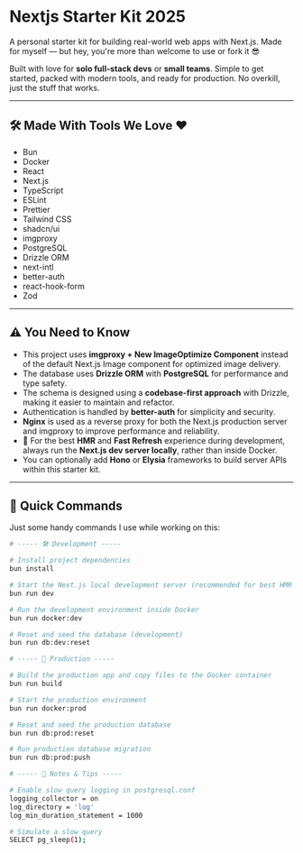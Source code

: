 # Nextjs Starter Kit 2025

A personal starter kit for building real-world web apps with Next.js.
Made for myself — but hey, you're more than welcome to use or fork it 😎

Built with love for **solo full-stack devs** or **small teams**.
Simple to get started, packed with modern tools, and ready for production.
No overkill, just the stuff that works.

---

## 🛠️ Made With Tools We Love ❤️

- Bun
- Docker
- React
- Next.js
- TypeScript
- ESLint
- Prettier
- Tailwind CSS
- shadcn/ui
- imgproxy
- PostgreSQL
- Drizzle ORM
- next-intl
- better-auth
- react-hook-form
- Zod

---

## ⚠️ You Need to Know

- This project uses **imgproxy + New ImageOptimize Component** instead of the default Next.js Image component for optimized image delivery.
- The database uses **Drizzle ORM** with **PostgreSQL** for performance and type safety.
- The schema is designed using a **codebase-first approach** with Drizzle, making it easier to maintain and refactor.
- Authentication is handled by **better-auth** for simplicity and security.
- **Nginx** is used as a reverse proxy for both the Next.js production server and imgproxy to improve performance and reliability.
- 🧪 For the best **HMR** and **Fast Refresh** experience during development, always run the **Next.js dev server locally**, rather than inside Docker.
- You can optionally add **Hono** or **Elysia** frameworks to build server APIs within this starter kit.

---

## 🚀 Quick Commands

Just some handy commands I use while working on this:

```bash
# ----- 🛠️ Development -----

# Install project dependencies
bun install

# Start the Next.js local development server (recommended for best HMR + Fast Refresh)
bun run dev

# Run the development environment inside Docker
bun run docker:dev

# Reset and seed the database (development)
bun run db:dev:reset

# ----- 🚀 Production -----

# Build the production app and copy files to the Docker container
bun run build

# Start the production environment
bun run docker:prod

# Reset and seed the production database
bun run db:prod:reset

# Run production database migration
bun run db:prod:push

# ----- 🧠 Notes & Tips -----

# Enable slow query logging in postgresql.conf
logging_collector = on
log_directory = 'log'
log_min_duration_statement = 1000

# Simulate a slow query
SELECT pg_sleep(1);
